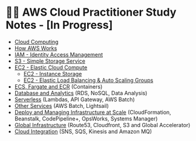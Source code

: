 # 👩‍💻 AWS Cloud Practitioner Study Notes - [In Progress]

- [Cloud Computing](notes/cloud-computing/README.md)
- [How AWS Works](notes/aws/README.md)
- [IAM - Identity Access Management](notes/iam/README.md)
- [S3 - Simple Storage Service](notes/s3/README.md)
- [EC2 - Elastic Cloud Compute](notes/ec2/README.md)
  - [EC2 - Instance Storage](notes/ec2-instance-storage/README.md)
  - [EC2 - Elastic Load Balancing & Auto Scaling Groups](notes/ec2-elb-asg/README.md)
- [ECS, Fargate and ECR](notes/ecs/README.md) (Containers)
- [Database and Analytics](notes/db/README.md) (RDS, NoSQL, Data Analysis)
- [Serverless](notes/serverless/README.md) (Lambdas, API Gateway, AWS Batch)
- [Other Services](notes/other-services/README.md) (AWS Batch, Lightsail)
- [Deploy and Managing Infrastructure at Scale](notes/deployment/README.md) (CloudFormation, Beanstalk, CodePipeline+, OpsWorks, Systems Manager)
- [Global Infrastructure](notes/aws/aws-global-infrastructure/README.md) (Route53, Cloudfront, S3 and Global Accelerator)
- [Cloud Integration](notes/cloud-integration/README.md) (SNS, SQS, Kinesis and Amazon MQ)
